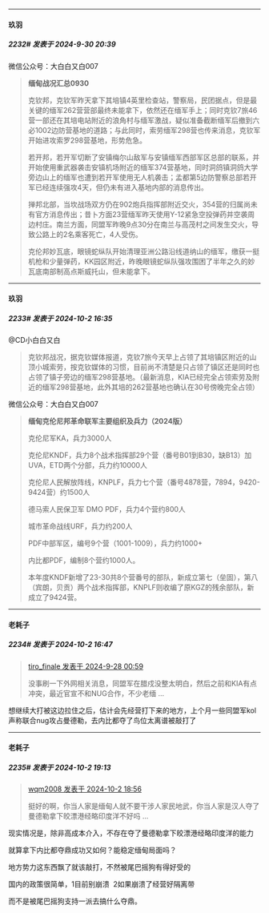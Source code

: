 ﻿
*****

####  玖羽  
##### 2232#       发表于 2024-9-30 20:39

微信公众号：大白白又白007 <blockquote><strong>缅甸战况汇总0930</strong>

克钦邦，克钦军昨天拿下其培镇4英里检查站，警察局，民团据点，但是最关键的缅军262营营部最终未能拿下，依然还在缅军手上；同时克钦7旅46营一部还在其培电站附近的浪角村与缅军激战，疑似准备截断缅军后撤到六必1002边防营基地的道路；与此同时，索劳缅军298营也传来消息，克钦军开始进攻索罗298营基地，形势危急。

若开邦，若开军切断了安镇梅尔山敌军与安镇缅军西部军区总部的联系，并开始使用重武器袭击安镇机场附近的缅军374营基地，同时洞鸽镇洞鸽大学旁边山上的缅军也遭到若开军使用无人机袭击；孟都第5边防警察总部若开军已经连续强攻4天，但仍未有进入基地内部的消息传出。

掸邦北部，当坎战场双方仍在902炮兵指挥部附近交火，354营的归属尚未有官方消息传出；昔卜方面23营缅军昨天使用Y-12紧急空投弹药并空袭周边村庄。南兰方面，同盟军昨晚9点30分在南兰与高茂村之间发生交火，导致公路上的2名乘客死亡，4人受伤。

克伦邦妙瓦底，眼镜蛇纵队开始清理亚洲公路沿线道纳山的缅军，缴获一挺机枪和少量弹药，KK园区附近，昨晚眼镜蛇纵队强攻围困了半年之久的妙瓦底南部制高点斯威托山，但未能拿下。</blockquote>

*****

####  玖羽  
##### 2233#       发表于 2024-10-2 16:35

@CD小白白又白 <blockquote>克钦邦战况，据克钦媒体报道，克钦7旅今天早上占领了其培镇区附近的山顶小城索劳，按克钦媒体的习惯，目前尚不清楚是只占领了镇区还是同时也占领了镇子旁边的缅军298营基地。（最新消息，KIA已经完全占领索劳及附近的缅军298营基地，此外其培的262营基地也确认在30号傍晚完全占领）</blockquote>
微信公众号：大白白又白007 <blockquote><strong>缅甸克伦尼邦革命联军主要组织及兵力（2024版）</strong>

克伦尼军KA，兵力3000人

克伦尼KNDF，兵力8个战术指挥部29个营（番号B01到B30，缺B13）加UVA，ETD两个分部，兵力约10000人

克伦尼人民解放阵线，KNPLF，兵力七个营（番号4878营，7894，9420-9424营）约1500人

德马索人民保卫军 DMO PDF，兵力4个营约800人

城市革命战线URF，兵力约200人

PDF中部军区，编号9个营（1001-1009），兵力约1000+

内比都PDF，编制8个营约1000人。

本年度KNDF新增了23-30共8个营番号的部队，新成立第七（垒固），第八（宾朗，贝贡）两个战术指挥部，KNPLF则收编了原KGZ的残余部队，新成立了9424营。</blockquote>

*****

####  老耗子  
##### 2234#       发表于 2024-10-2 16:47

<blockquote><a href="httphttps://bbs.saraba1st.com/2b/forum.php?mod=redirect&amp;goto=findpost&amp;pid=66327554&amp;ptid=2166322" target="_blank">tiro_finale 发表于 2024-9-28 00:59</a>

没事刷一下外网相关消息，同盟军在腊戍没整太明白，然后之前和KIA有点冲突，最近官宣不和NUG合作，不少老缅 ...</blockquote>
想继续大打被这边拉住之后，估计会先经营打下来的地方，上个月一些同盟军kol声称联合nug攻占曼德勒，去内比都夺了鸟位太离谱被敲打了


*****

####  老耗子  
##### 2235#       发表于 2024-10-2 19:13

<blockquote><a href="httphttps://bbs.saraba1st.com/2b/forum.php?mod=redirect&amp;goto=findpost&amp;pid=66362701&amp;ptid=2166322" target="_blank">wqm2008 发表于 2024-10-2 18:56</a>

挺好的啊，你当人家是缅甸人就不要干涉人家民地武，你当人家是汉人夺了曼德勒拿下皎漂港经略印度洋不好吗 ...</blockquote>
现实情况是，除非高成本介入，不存在夺了曼德勒拿下皎漂港经略印度洋的能力

就算拿下内比都夺鼎成功又如何？能稳定缅甸局面吗？

地方势力这东西飘了就该敲打，不然被尾巴摇狗有得好受的

国内的政策很简单，1目前别崩溃  2如果崩溃了经营好隔离带

而不是被尾巴摇狗支持一派去搞什么夺鼎。

